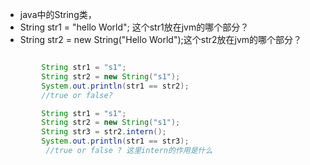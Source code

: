 * java中的String类，
* String str1 = "hello World"; 这个str1放在jvm的哪个部分？
* String str2 = new String("Hello World");这个str2放在jvm的哪个部分？

```java

        String str1 = "s1";
        String str2 = new String("s1");
        System.out.println(str1 == str2);
        //true or false?

        String str1 = "s1";
        String str2 = new String("s1");
        String str3 = str2.intern();
        System.out.println(str1 == str3);
         //true or false ? 这里intern的作用是什么



```